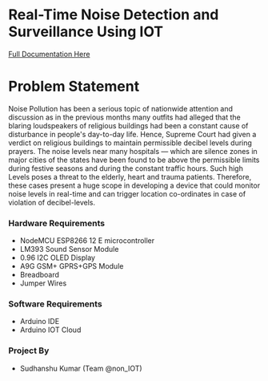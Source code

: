 # Real-Time Noise Detection and Surveillance Using IOT
[Full Documentation Here](https://docs.google.com/document/d/1bdQxrL0_APuMbPXQ5jXu5OTM5P-UKa5MmA3lAYiRPXU/edit?usp=share_link)

# Problem Statement

Noise Pollution has been a serious topic of nationwide attention and discussion as in the previous months many outfits had alleged that the blaring loudspeakers of religious buildings had been a constant cause of disturbance in people's day-to-day life.
Hence, Supreme Court had given a verdict on religious buildings to maintain permissible decibel levels during prayers.
The noise levels near many hospitals — which are silence zones in major cities of the states have been found to be above the permissible limits during festive seasons and during the constant traffic hours. Such high Levels poses a threat to the elderly, heart and trauma patients.
Therefore, these cases present a huge scope in developing a device that could monitor noise levels in real-time and can trigger location co-ordinates in case of violation of decibel-levels.

### Hardware Requirements
- NodeMCU ESP8266 12 E microcontroller
- LM393 Sound Sensor Module
- 0.96 I2C OLED Display
- A9G GSM+ GPRS+GPS Module
- Breadboard
- Jumper Wires

### Software Requirements
- Arduino IDE
- Arduino IOT Cloud

### Project By
- Sudhanshu Kumar (Team @non_IOT)
